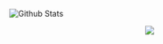 ![Github Stats](https://github-readme-stats.vercel.app/api?username=pxhnice&show_icons=true&theme=transparent)
<div align="center"> <img src="https://github-readme-stats.vercel.app/api/top-langs/?username=pxhnice&hide_title=true&hide_border=true&layout=compact&langs_count=6&text_color=000&icon_color=fff&bg_color=0,52fa5a,4dfcff,c64dff&theme=graywhite" /> </div>
